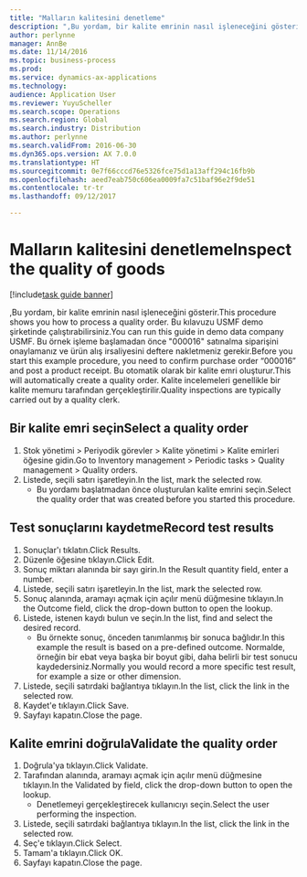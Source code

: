 ```yaml
---
title: "Malların kalitesini denetleme"
description: ",Bu yordam, bir kalite emrinin nasıl işleneceğini gösterir."
author: perlynne
manager: AnnBe
ms.date: 11/14/2016
ms.topic: business-process
ms.prod: 
ms.service: dynamics-ax-applications
ms.technology: 
audience: Application User
ms.reviewer: YuyuScheller
ms.search.scope: Operations
ms.search.region: Global
ms.search.industry: Distribution
ms.author: perlynne
ms.search.validFrom: 2016-06-30
ms.dyn365.ops.version: AX 7.0.0
ms.translationtype: HT
ms.sourcegitcommit: 0e7f66cccd76e5326fce75d1a13aff294c16fb9b
ms.openlocfilehash: aeed7eab750c606ea0009fa7c51baf96e2f9de51
ms.contentlocale: tr-tr
ms.lasthandoff: 09/12/2017

---
```

# <a name="inspect-the-quality-of-goods"></a><span data-ttu-id="f339b-103">Malların kalitesini denetleme</span><span class="sxs-lookup"><span data-stu-id="f339b-103">Inspect the quality of goods</span></span>

[!include[task guide banner](../../includes/task-guide-banner.md)]

<span data-ttu-id="f339b-104">,Bu yordam, bir kalite emrinin nasıl işleneceğini gösterir.</span><span class="sxs-lookup"><span data-stu-id="f339b-104">This procedure shows you how to process a quality order.</span></span> <span data-ttu-id="f339b-105">Bu kılavuzu USMF demo şirketinde çalıştırabilirsiniz.</span><span class="sxs-lookup"><span data-stu-id="f339b-105">You can run this guide in demo data company USMF.</span></span> <span data-ttu-id="f339b-106">Bu örnek işleme başlamadan önce "000016" satınalma siparişini onaylamanız ve ürün alış irsaliyesini deftere nakletmeniz gerekir.</span><span class="sxs-lookup"><span data-stu-id="f339b-106">Before you start this example procedure, you need to confirm purchase order “000016” and post a product receipt.</span></span> <span data-ttu-id="f339b-107">Bu otomatik olarak bir kalite emri oluşturur.</span><span class="sxs-lookup"><span data-stu-id="f339b-107">This will automatically create a quality order.</span></span> <span data-ttu-id="f339b-108">Kalite incelemeleri genellikle bir kalite memuru tarafından gerçekleştirilir.</span><span class="sxs-lookup"><span data-stu-id="f339b-108">Quality inspections are typically carried out by a quality clerk.</span></span>


## <a name="select-a-quality-order"></a><span data-ttu-id="f339b-109">Bir kalite emri seçin</span><span class="sxs-lookup"><span data-stu-id="f339b-109">Select a quality order</span></span>
1. <span data-ttu-id="f339b-110">Stok yönetimi > Periyodik görevler > Kalite yönetimi > Kalite emirleri öğesine gidin.</span><span class="sxs-lookup"><span data-stu-id="f339b-110">Go to Inventory management > Periodic tasks > Quality management > Quality orders.</span></span>
2. <span data-ttu-id="f339b-111">Listede, seçili satırı işaretleyin.</span><span class="sxs-lookup"><span data-stu-id="f339b-111">In the list, mark the selected row.</span></span>
    * <span data-ttu-id="f339b-112">Bu yordamı başlatmadan önce oluşturulan kalite emrini seçin.</span><span class="sxs-lookup"><span data-stu-id="f339b-112">Select the quality order that was created before you started this procedure.</span></span>  

## <a name="record-test-results"></a><span data-ttu-id="f339b-113">Test sonuçlarını kaydetme</span><span class="sxs-lookup"><span data-stu-id="f339b-113">Record test results</span></span>
1. <span data-ttu-id="f339b-114">Sonuçlar'ı tıklatın.</span><span class="sxs-lookup"><span data-stu-id="f339b-114">Click Results.</span></span>
2. <span data-ttu-id="f339b-115">Düzenle öğesine tıklayın.</span><span class="sxs-lookup"><span data-stu-id="f339b-115">Click Edit.</span></span>
3. <span data-ttu-id="f339b-116">Sonuç miktarı alanında bir sayı girin.</span><span class="sxs-lookup"><span data-stu-id="f339b-116">In the Result quantity field, enter a number.</span></span>
4. <span data-ttu-id="f339b-117">Listede, seçili satırı işaretleyin.</span><span class="sxs-lookup"><span data-stu-id="f339b-117">In the list, mark the selected row.</span></span>
5. <span data-ttu-id="f339b-118">Sonuç alanında, aramayı açmak için açılır menü düğmesine tıklayın.</span><span class="sxs-lookup"><span data-stu-id="f339b-118">In the Outcome field, click the drop-down button to open the lookup.</span></span>
6. <span data-ttu-id="f339b-119">Listede, istenen kaydı bulun ve seçin.</span><span class="sxs-lookup"><span data-stu-id="f339b-119">In the list, find and select the desired record.</span></span>
    * <span data-ttu-id="f339b-120">Bu örnekte sonuç, önceden tanımlanmış bir sonuca bağlıdır.</span><span class="sxs-lookup"><span data-stu-id="f339b-120">In this example the result is based on a pre-defined outcome.</span></span> <span data-ttu-id="f339b-121">Normalde, örneğin bir ebat veya başka bir boyut gibi, daha belirli bir test sonucu kaydedersiniz.</span><span class="sxs-lookup"><span data-stu-id="f339b-121">Normally you would record a more specific test result, for example a size or other dimension.</span></span>  
7. <span data-ttu-id="f339b-122">Listede, seçili satırdaki bağlantıya tıklayın.</span><span class="sxs-lookup"><span data-stu-id="f339b-122">In the list, click the link in the selected row.</span></span>
8. <span data-ttu-id="f339b-123">Kaydet'e tıklayın.</span><span class="sxs-lookup"><span data-stu-id="f339b-123">Click Save.</span></span>
9. <span data-ttu-id="f339b-124">Sayfayı kapatın.</span><span class="sxs-lookup"><span data-stu-id="f339b-124">Close the page.</span></span>

## <a name="validate-the-quality-order"></a><span data-ttu-id="f339b-125">Kalite emrini doğrula</span><span class="sxs-lookup"><span data-stu-id="f339b-125">Validate the quality order</span></span>
1. <span data-ttu-id="f339b-126">Doğrula'ya tıklayın.</span><span class="sxs-lookup"><span data-stu-id="f339b-126">Click Validate.</span></span>
2. <span data-ttu-id="f339b-127">Tarafından alanında, aramayı açmak için açılır menü düğmesine tıklayın.</span><span class="sxs-lookup"><span data-stu-id="f339b-127">In the Validated by field, click the drop-down button to open the lookup.</span></span>
    * <span data-ttu-id="f339b-128">Denetlemeyi gerçekleştirecek kullanıcıyı seçin.</span><span class="sxs-lookup"><span data-stu-id="f339b-128">Select the user performing the inspection.</span></span>  
3. <span data-ttu-id="f339b-129">Listede, seçili satırdaki bağlantıya tıklayın.</span><span class="sxs-lookup"><span data-stu-id="f339b-129">In the list, click the link in the selected row.</span></span>
4. <span data-ttu-id="f339b-130">Seç'e tıklayın.</span><span class="sxs-lookup"><span data-stu-id="f339b-130">Click Select.</span></span>
5. <span data-ttu-id="f339b-131">Tamam'a tıklayın.</span><span class="sxs-lookup"><span data-stu-id="f339b-131">Click OK.</span></span>
6. <span data-ttu-id="f339b-132">Sayfayı kapatın.</span><span class="sxs-lookup"><span data-stu-id="f339b-132">Close the page.</span></span>

